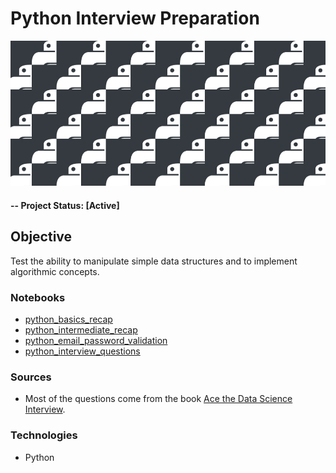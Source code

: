 # Python Interview Preparation

![alternative text](img/readme_image.jpg)

#### -- Project Status: [Active]

## Objective
Test the ability to manipulate simple data structures and to implement algorithmic concepts.

### Notebooks
* [python_basics_recap](python_basics_recap.ipynb)
* [python_intermediate_recap](python_intermediate_recap.ipynb)
* [python_email_password_validation](python_email_password_validation.ipynb)
* [python_interview_questions](python_interview_questions.ipynb)

### Sources
* Most of the questions come from the book [Ace the Data Science Interview](https://www.acethedatascienceinterview.com/).

### Technologies
* Python
